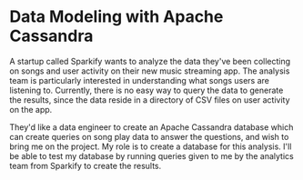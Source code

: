 # Data Modeling with Apache Cassandra
A startup called Sparkify wants to analyze the data they've been collecting on songs and user activity on their new music streaming app. The analysis team is particularly 
interested in understanding what songs users are listening to. Currently, there is no easy way to query the data to generate the results, since the data reside in a directory 
of CSV files on user activity on the app.

They'd like a data engineer to create an Apache Cassandra database which can create queries on song play data to answer the questions, and wish to bring me on the project. 
My role is to create a database for this analysis. I'll be able to test my database by running queries given to me by the analytics team from Sparkify to create the results.
